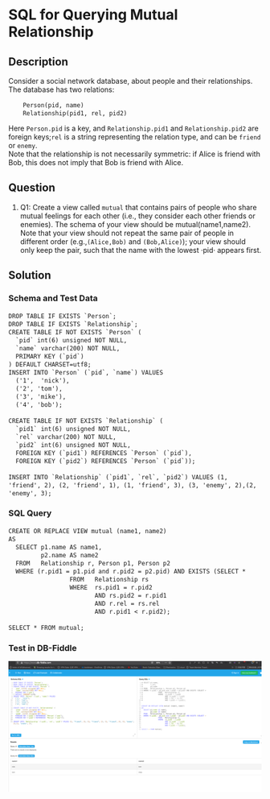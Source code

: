 # SQL for Querying Mutual Relationship

## Description
Consider a social network database, about people and their relationships.  The database has two relations:

```
	Person(pid, name)
	Relationship(pid1, rel, pid2)
```

Here `Person.pid` is a key, and `Relationship.pid1` and `Relationship.pid2` are foreign keys;`rel` is a string representing the relation type, and can be `friend` or `enemy`.  
Note that the relationship is not necessarily symmetric:  if Alice is friend with Bob, this does not imply that Bob is friend with Alice.

## Question
>
1. Q1: Create a view called `mutual` that contains pairs of people who share mutual feelings for each other (i.e., they consider each other friends or enemies). 
The schema of your view should be mutual(name1,name2). Note that your view should not repeat the same pair of people in different order (e.g.,`(Alice,Bob)` and `(Bob,Alice)`); 
your view should only keep the pair, such that the name with the lowest ·pid· appears first.

## Solution

### Schema and Test Data
```
DROP TABLE IF EXISTS `Person`;
DROP TABLE IF EXISTS `Relationship`;
CREATE TABLE IF NOT EXISTS `Person` (
  `pid` int(6) unsigned NOT NULL,
  `name` varchar(200) NOT NULL,
  PRIMARY KEY (`pid`)
) DEFAULT CHARSET=utf8;
INSERT INTO `Person` (`pid`, `name`) VALUES
  ('1',  'nick'),
  ('2', 'tom'),
  ('3', 'mike'),
  ('4', 'bob');

CREATE TABLE IF NOT EXISTS `Relationship` (
  `pid1` int(6) unsigned NOT NULL,
  `rel` varchar(200) NOT NULL,
  `pid2` int(6) unsigned NOT NULL,
  FOREIGN KEY (`pid1`) REFERENCES `Person` (`pid`),
  FOREIGN KEY (`pid2`) REFERENCES `Person` (`pid`));

INSERT INTO `Relationship` (`pid1`, `rel`, `pid2`) VALUES (1, 'friend', 2), (2, 'friend', 1), (1, 'friend', 3), (3, 'enemy', 2),(2, 'enemy', 3); 
```

### SQL Query
```
CREATE OR REPLACE VIEW mutual (name1, name2)
AS
  SELECT p1.name AS name1,
         p2.name AS name2
  FROM   Relationship r, Person p1, Person p2
  WHERE (r.pid1 = p1.pid and r.pid2 = p2.pid) AND EXISTS (SELECT *
                 FROM   Relationship rs
                 WHERE  rs.pid1 = r.pid2
                        AND rs.pid2 = r.pid1
                        AND r.rel = rs.rel
                        AND r.pid1 < r.pid2);

SELECT * FROM mutual;
```
### Test in DB-Fiddle
![Test in DB-Fiddle](img/dbfiddle-test.png)
